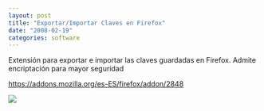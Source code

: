 ```yaml
---
layout: post
title: "Exportar/Importar Claves en Firefox"
date: "2008-02-19"
categories: software
---
```


Extensión para exportar e importar las claves guardadas en Firefox. Admite encriptación para mayor seguridad

https://addons.mozilla.org/es-ES/firefox/addon/2848

![](https://addons.mozilla.org/en-US/firefox/images/preview/2848/1)
